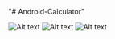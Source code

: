 "# Android-Calculator" 

![Alt text](https://user-images.githubusercontent.com/33105134/46982812-4bae1700-d0f7-11e8-9d34-45f4117adebd.jpeg
 "ScreenShot1")
![Alt text](https://user-images.githubusercontent.com/33105134/46982813-4bae1700-d0f7-11e8-928b-a3e462cf69f7.jpeg
 "ScreenShot2")
 ![Alt text](https://user-images.githubusercontent.com/33105134/46982814-4c46ad80-d0f7-11e8-86f4-42f2d53d8b81.jpeg
 "ScreenShot3")
